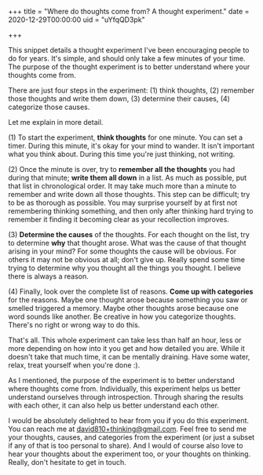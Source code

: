 +++
title = "Where do thoughts come from? A thought experiment."
date = 2020-12-29T00:00:00
uid = "uYfqQD3pk"

+++

This snippet details a thought experiment I've been encouraging people to do for years. It's simple, and should only take a few minutes of your time. The purpose of the thought experiment is to better understand where your thoughts come from.

There are just four steps in the experiment: (1) think thoughts, (2) remember those thoughts and write them down, (3) determine their causes, (4) categorize those causes.

Let me explain in more detail.

(1) To start the experiment, **think thoughts** for one minute. You can set a timer. During this minute, it's okay for your mind to wander. It isn't important what you think about. During this time you're just thinking, not writing.

(2) Once the minute is over, try to **remember all the thoughts** you had during that minute; __write them all down__ in a list. As much as possible, put that list in chronological order. It may take much more than a minute to remember and write down all those thoughts. This step can be difficult; try to be as thorough as possible. You may surprise yourself by at first not remembering thinking something, and then only after thinking hard trying to remember it finding it becoming clear as your recollection improves.

(3) **Determine the causes** of the thoughts. For each thought on the list, try to determine __why__ that thought arose. What was the cause of that thought arising in your mind? For some thoughts the cause will be obvious. For others it may not be obvious at all; don't give up. Really spend some time trying to determine why you thought all the things you thought. I believe there is always a reason.

(4) Finally, look over the complete list of reasons. **Come up with categories** for the reasons. Maybe one thought arose because something you saw or smelled triggered a memory. Maybe other thoughts arose because one word sounds like another. Be creative in how you categorize thoughts. There's no right or wrong way to do this.

That's all. This whole experiment can take less than half an hour, less or more depending on how into it you get and how detailed you are. While it doesn't take that much time, it can be mentally draining. Have some water, relax, treat yourself when you're done :).

As I mentioned, the purpose of the experiment is to better understand where thoughts come from. Individually, this experiment helps us better understand ourselves through introspection. Through sharing the results with each other, it can also help us better understand each other.

I would be absolutely delighted to hear from you if you do this experiment. You can reach me at [david810+thinking@gmail.com](mailto:david810+thinking@gmail.com). Feel free to send me your thoughts, causes, and categories from the experiment (or just a subset if any of that is too personal to share). And I would of course also love to hear your thoughts about the experiment too, or your thoughts on thinking. Really, don't hesitate to get in touch.
